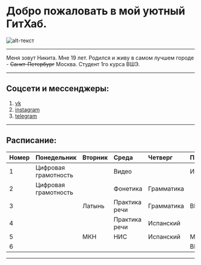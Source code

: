 # Добро пожаловать в мой уютный ГитХаб.
![alt-текст](https://pp.userapi.com/c834400/v834400563/9e30d/mZuVBgB3FN0.jpg)
***
Меня зовут Никита. Мне 19 лет. Родился и живу в самом лучшем городе - ~~Санкт-Петербург~~ Москва. Студент 1го курса ВШЭ.

------
## Соцсети и мессенджеры:
1. [vk](https://vk.com/nikitanikita17)
2. [instagram](https://www.instagram.com/nikitadangi17/)
3. [telegram](http://t.me/nikitadangi17/)
***
## Расписание:
| Номер  |     Понедельник    |Вторник |    Среда    | Четверг  |  Пятница  |
|:-------|:-------------------|:-------|:------------|:---------|:----------|
| 1      |Цифровая грамотность|        |Видео        |          | Испанский |
| 2      |Цифровая грамотность|        |Фонетика     |Грамматика|           |
| 3      |                    |Латынь  |Практика речи|Грамматика| ВКБ       |
| 4      |                    |        |Практика речи|Испанский |           |
| 5      |                    |МКН     |НИС          |Испанский | МКН       |
| 6      |                    |        |             |          | ВКБ       |
***
